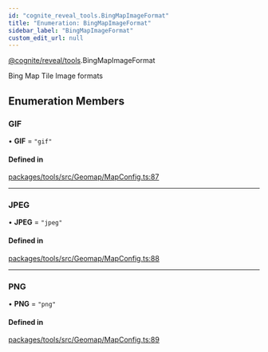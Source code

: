```yaml
---
id: "cognite_reveal_tools.BingMapImageFormat"
title: "Enumeration: BingMapImageFormat"
sidebar_label: "BingMapImageFormat"
custom_edit_url: null
---
```


[@cognite/reveal/tools](../modules/cognite_reveal_tools.md).BingMapImageFormat

Bing Map Tile Image formats

## Enumeration Members

### GIF

• **GIF** = ``"gif"``

#### Defined in

[packages/tools/src/Geomap/MapConfig.ts:87](https://github.com/cognitedata/reveal/blob/8cfa4004b/viewer/packages/tools/src/Geomap/MapConfig.ts#L87)

___

### JPEG

• **JPEG** = ``"jpeg"``

#### Defined in

[packages/tools/src/Geomap/MapConfig.ts:88](https://github.com/cognitedata/reveal/blob/8cfa4004b/viewer/packages/tools/src/Geomap/MapConfig.ts#L88)

___

### PNG

• **PNG** = ``"png"``

#### Defined in

[packages/tools/src/Geomap/MapConfig.ts:89](https://github.com/cognitedata/reveal/blob/8cfa4004b/viewer/packages/tools/src/Geomap/MapConfig.ts#L89)
